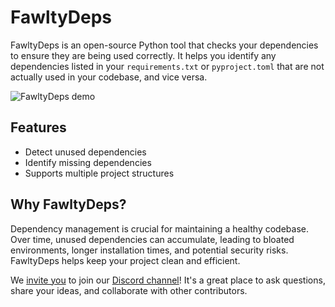 # FawltyDeps

FawltyDeps is an open-source Python tool that checks your dependencies to ensure they are being used correctly. It helps you identify any dependencies listed in your `requirements.txt` or `pyproject.toml` that are not actually used in your codebase, and vice versa.

![FawltyDeps demo](images/fawltydeps_demo_tqdm.gif)

## Features

- Detect unused dependencies
- Identify missing dependencies
- Supports multiple project structures

## Why FawltyDeps?

Dependency management is crucial for maintaining a healthy codebase. Over time, unused dependencies can accumulate, leading to bloated environments, longer installation times, and potential security risks. FawltyDeps helps keep your project clean and efficient.


We [invite you](https://discord.gg/V2d9xpgD4D) to join our [Discord channel](https://discord.com/channels/1174731094726295632/1176462512212951090)! It's a great place to ask questions, share your ideas, and collaborate with other contributors.
